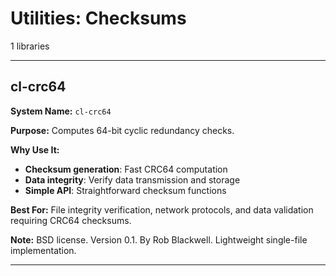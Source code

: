 # Utilities: Checksums

1 libraries

---

## cl-crc64

**System Name:** `cl-crc64`

**Purpose:** Computes 64-bit cyclic redundancy checks.

**Why Use It:**
- **Checksum generation**: Fast CRC64 computation
- **Data integrity**: Verify data transmission and storage
- **Simple API**: Straightforward checksum functions

**Best For:** File integrity verification, network protocols, and data validation requiring CRC64 checksums.

**Note:** BSD license. Version 0.1. By Rob Blackwell. Lightweight single-file implementation.

---


